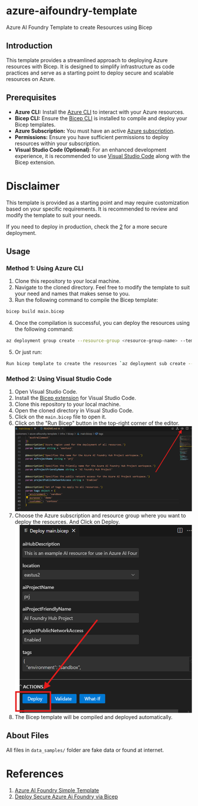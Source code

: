 # azure-aifoundry-template
Azure AI Foundry Template to create Resources using Bicep

## Introduction
This template provides a streamlined approach to deploying Azure resources with Bicep. It is designed to simplify infrastructure as code practices and serve as a starting point to deploy secure and scalable resources on Azure.

## Prerequisites
- **Azure CLI:** Install the [Azure CLI](https://docs.microsoft.com/en-us/cli/azure/install-azure-cli) to interact with your Azure resources.
- **Bicep CLI:** Ensure the [Bicep CLI](https://docs.microsoft.com/en-us/azure/azure-resource-manager/bicep/install) is installed to compile and deploy your Bicep templates.
- **Azure Subscription:** You must have an active [Azure subscription](https://azure.microsoft.com/free/).
- **Permissions:** Ensure you have sufficient permissions to deploy resources within your subscription.
- **Visual Studio Code (Optional):** For an enhanced development experience, it is recommended to use [Visual Studio Code](https://code.visualstudio.com/) along with the Bicep extension.

# Disclaimer
This template is provided as a starting point and may require customization based on your specific requirements. It is recommended to review and modify the template to suit your needs.

If you need to deploy in production, check the [2](https://learn.microsoft.com/en-us/samples/azure-samples/azure-ai-studio-secure-bicep/azure-ai-studio-secure-bicep/) for a more secure deployment.

## Usage
### Method 1: Using Azure CLI
1. Clone this repository to your local machine.
2. Navigate to the cloned directory. Feel free to modify the template to suit your need and names that makes sense to you.
3. Run the following command to compile the Bicep template:

```bash
bicep build main.bicep
```
4. Once the compilation is successful, you can deploy the resources using the following command:
```bash
az deployment group create --resource-group <resource-group-name> --template-file main.json
```
5. Or just run:
```bash
Run bicep template to create the resources `az deployment sub create --location eastus2 --template-file infra/bicep/main.bicep`
```
### Method 2: Using Visual Studio Code
1. Open Visual Studio Code.
2. Install the [Bicep extension](https://marketplace.visualstudio.com/items?itemName=ms-azuretools.vscode-bicep) for Visual Studio Code.
3. Clone this repository to your local machine.
4. Open the cloned directory in Visual Studio Code.
5. Click on the `main.bicep` file to open it.
6. Click on the "Run Bicep" button in the top-right corner of the editor.  
![Bicep extension](data\images\bicep-addin.png)
7. Choose the Azure subscription and resource group where you want to deploy the resources. And Click on Deploy.  
![Bicep deploy](data\images\bicep-deploy-vscode.png)
8. The Bicep template will be compiled and deployed automatically.

## About Files
All files in `data_samples/` folder are fake data or found at internet.


# References
1. [Azure AI Foundry Simple Template](https://learn.microsoft.com/en-us/azure/ai-foundry/how-to/create-azure-ai-hub-template?tabs=cli)
2. [Deploy Secure Azure Ai Foundry via Bicep](https://learn.microsoft.com/en-us/samples/azure-samples/azure-ai-studio-secure-bicep/azure-ai-studio-secure-bicep/)

